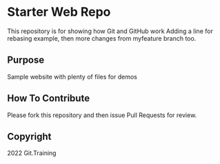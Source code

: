 # Starter Web Repo

This repository is for showing how Git and GitHub work
Adding a line for rebasing example, then
more changes from myfeature branch too.

## Purpose

Sample website with plenty of files for demos

## How To Contribute

Please fork this repository and then issue Pull Requests for review.

## Copyright

2022 Git.Training